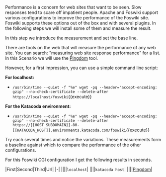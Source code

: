  Performance is a concern for web sites that want to be seen. Slow responses tend to scare off impatient people. Apache and Foswiki support various configurations to improve the performance of the Foswiki site. Foswiki supports these options out of the box and with several plugins. In the following steps we will install some of them and measure the result.

 In this step we introduce the measurement and set the base line.

 There are tools on the web that will measure the performance of any web site. You can search: "measuring web site response performance" for a list. In this Scenario we will use the [Pingdom](https://tools.pingdom.com/#!/) tool.

 However, for a first impression, you can use a simple command line script: <br />

**For localhost:**

  * `/usr/bin/time --quiet -f "%e" wget -pq --header="accept-encoding: gzip" --no-check-certificate --delete-after https://localhost/foswiki`{{execute}}

**For the Katacoda environment:**

  * `/usr/bin/time --quiet -f "%e" wget -pq --header="accept-encoding: gzip" --no-check-certificate --delete-after https://[[HOST_SUBDOMAIN]]-80-[[KATACODA_HOST]].environments.katacoda.com/foswiki`{{execute}}

 Try each several times and notice the variations. These measurements form a baseline against which to compare the performance of the other configurations.

 For this Foswiki CGI configuration I get the following results in seconds.

|First|Second|Third|Url|
|-|
||||`localhost`|
||||`katacoda host`|
||||[Pingdom](https://tools.pingdom.com/#!/)|

